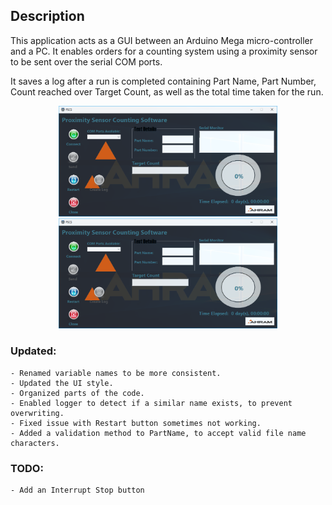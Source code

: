## Description

This application acts as a GUI between an Arduino Mega micro-controller and a PC.  It enables orders for a counting system using a 
proximity sensor to be sent over the serial COM ports. 

It saves a log after a run is completed containing Part Name, Part Number, Count 
reached over Target Count, as well as the total time taken for the run.

<p align="center"> 
	<img src="ProximitySensorCountingSoftware/PSCS.png" width="350" title="hover text"> 
	<img src="ProximitySensorCountingSoftware/PSCS.png" width="350" alt="accessibility text"> 
</p>

### Updated:
	- Renamed variable names to be more consistent.
	- Updated the UI style.
	- Organized parts of the code.
	- Enabled logger to detect if a similar name exists, to prevent overwriting.
	- Fixed issue with Restart button sometimes not working.
	- Added a validation method to PartName, to accept valid file name characters.
	
### TODO:
	- Add an Interrupt Stop button
